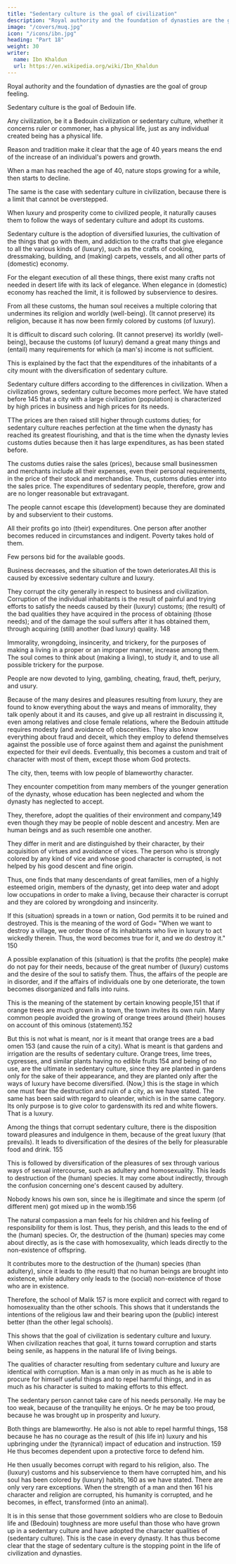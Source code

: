```yaml
---
title: "Sedentary culture is the goal of civilization"
description: "Royal authority and the foundation of dynasties are the goal of group feeling. Sedentary culture is the goal of Bedouin life"
image: "/covers/muq.jpg"
icon: "/icons/ibn.jpg"
heading: "Part 18"
weight: 30
writer:
  name: Ibn Khaldun
  url: https://en.wikipedia.org/wiki/Ibn_Khaldun
---
```



<!-- The end of its life span and brings about its corruption. -->

Royal authority and the foundation of dynasties are the goal of group feeling. 

Sedentary culture is the goal of Bedouin life. 

Any civilization, be it a Bedouin civilization or sedentary culture, whether it concerns ruler or commoner, <!-- 142 --> has a physical <!-- 143 --> life, just as any individual created being has a physical life.

Reason and tradition make it clear that the age of 40 years means the end of the increase of an individual's powers and growth. 

When a man has reached the age of 40, nature stops growing for a while, then starts to decline. 

The same is the case with sedentary culture in civilization, because there is a limit that cannot be overstepped. 

When luxury and prosperity come to civilized people, it naturally causes them to follow the ways of sedentary culture and adopt its customs. 

Sedentary culture is the adoption of diversified luxuries, the cultivation of the things that go with them, and addiction to the crafts that give elegance to all the various kinds of (luxury), such as the crafts of cooking, dressmaking, building, and (making) carpets, vessels, and all other parts of (domestic) economy. 

For the elegant execution of all these things, there exist many crafts not needed in desert life with its lack of elegance. When elegance in (domestic) economy has reached the limit, it is followed by subservience to desires.

From all these customs, the human soul receives a multiple coloring that undermines its religion and worldly (well-being). (It cannot preserve) its religion, because it has now been firmly colored by customs (of luxury). 

It is difficult to discard such coloring. (It cannot preserve) its worldly (well-being), because the customs (of luxury) demand a great many things and (entail) many requirements for which (a man's) income is not sufficient.

This <!-- 144 --> is explained by the fact that the expenditures of the inhabitants of a city mount with the diversification of sedentary culture. 

Sedentary culture differs according to the differences in civilization. When a civilization grows, sedentary culture becomes more perfect. We have stated before 145 that a city with a large civilization (population) is characterized by high prices in business and high prices for its needs. 

TThe prices are then raised still higher through customs duties; for sedentary culture reaches perfection at the time when the dynasty has reached its greatest flourishing, and that is the time when the dynasty levies customs duties
because then it has large expenditures, as has been stated before. <!-- 146 --> 

The customs duties raise the sales (prices), because small businessmen and merchants include all their expenses, even their personal requirements, in the price of their stock and merchandise. Thus, customs duties enter into the sales price. The expenditures of sedentary people, therefore, grow and are no longer reasonable but extravagant. 

The people cannot escape this (development) because they are dominated by and subservient to their customs. 

All their profits go into (their) expenditures. One person after another becomes reduced in circumstances and indigent. Poverty takes hold of them. 

Few persons bid for the available goods.

Business decreases, and the situation of the town deteriorates.All this is caused by excessive sedentary culture and luxury.

They corrupt the city generally in respect to business and civilization. Corruption of the individual inhabitants is the result of painful and trying efforts to satisfy the needs caused by their (luxury) customs; (the result) of the bad qualities they have acquired in the process of obtaining (those needs); and of the damage the soul suffers after it has obtained them, through acquiring (still) another (bad luxury) quality. 148 

Immorality, wrongdoing, insincerity, and trickery, for the purposes of making a living in a proper or an improper manner, increase among them. The soul comes to think about (making a living), to study it, and to use all possible trickery for the purpose. 

People are now devoted to lying, gambling, cheating, fraud, theft, perjury, and usury.

Because of the many desires and pleasures resulting from luxury, they are found to know everything about the ways and means of immorality, they talk openly about it and its causes, and give up all restraint in discussing it, even among relatives and close female relations, where the Bedouin attitude requires modesty (and avoidance of) obscenities. They also know everything about fraud and deceit, which they employ to defend themselves against the possible use of force against them and against the punishment expected for their evil deeds. Eventually, this becomes a custom and trait of character with most of them, except those whom God protects. 

The city, then, teems with low people of blameworthy character. 


They encounter competition from many members of the younger generation of the dynasty, whose education has been neglected and whom the dynasty has neglected to accept. 

They, therefore, adopt the qualities of their environment and company,149 even though they may be people of noble descent and ancestry. Men are human beings and as such resemble one another. 

They differ in merit and are distinguished by their character, by their acquisition of virtues and avoidance of vices. The person
who is strongly colored by any kind of vice and whose good character is corrupted,
is not helped by his good descent and fine origin. 

Thus, one finds that many descendants of great families, men of a highly esteemed origin, members of the dynasty, get into deep water and adopt low occupations in order to make a living, because their character is corrupt and they are colored by wrongdoing and insincerity. 
 
If this (situation) spreads in a town or nation, God permits it to be ruined and destroyed. This is the meaning of the word of God= "When we want to destroy a village, we order those of its inhabitants who live in luxury to act wickedly therein.
Thus, the word becomes true for it, and we do destroy it." 150

A possible explanation of this (situation) is that the profits (the people) make do not pay for their needs, because of the great number of (luxury) customs and the desire of the soul to satisfy them. Thus, the affairs of the people are in disorder, and
if the affairs of individuals one by one deteriorate, the town becomes disorganized and falls into ruins.


This is the meaning of the statement by certain knowing people,151 that if orange trees are much grown in a town, the town invites its own ruin. Many common people avoided the growing of orange trees around (their) houses on
account of this ominous (statement).152 

But this is not what is meant, nor is it meant that orange trees are a bad omen 153 (and cause the ruin of a city). What is
meant is that gardens and irrigation are the results of sedentary culture. Orange trees, lime trees, cypresses, and similar plants having no edible fruits 154 and being of no use, are the ultimate in sedentary culture, since they are planted in gardens only for the sake of their appearance, and they are planted only after the ways of luxury have become diversified. (Now,) this is the stage in which one must fear the destruction and ruin of a city, as we have stated. The same has been said with regard to oleander, which is in the same category. Its only purpose is to give color to gardenswith its red and white flowers. That is a luxury.


Among the things that corrupt sedentary culture, there is the disposition toward pleasures and indulgence in them, because of the great luxury (that prevails). It leads to diversification of the desires of the belly for pleasurable food and drink. 155 
 
This is followed by diversification of the pleasures of sex through various ways of sexual intercourse, such as adultery and homosexuality. This leads to destruction of the (human) species. It may come about indirectly, through the confusion concerning one's descent caused by adultery. 

Nobody knows his own son, since he is illegitimate and since the sperm (of different men) got mixed up in the womb.156 

The natural compassion a man feels for his children and his feeling of responsibility for them is lost. Thus, they perish, and this leads to the end of the (human) species. Or, the destruction of the (human) species may come about directly, as is the case with homosexuality, which leads directly to the non-existence of offspring. 

It contributes more to the destruction of the (human) species (than adultery), since it leads to (the result) that no human beings are brought into existence, while adultery only leads to the (social) non-existence of those who are in existence. 

Therefore, the school of Malik 157 is more explicit and correct with regard to homosexuality than the other schools. This shows that it understands the intentions of the religious law and their bearing upon the (public) interest better (than the other legal schools).


This shows that the goal of civilization is sedentary culture and luxury. When civilization reaches that goal, it turns toward corruption and starts being senile, as happens in the natural life of living beings. 

The qualities of character resulting from sedentary culture and luxury are identical with corruption. Man is a man only in as much as he is able to procure for himself useful things and to repel harmful things, and in as much as his character is suited to making efforts to this effect. 

The sedentary person cannot take care of his needs personally. He may be too weak, because of the tranquility he enjoys. Or he may be too proud, because he was brought up in prosperity and luxury. 
 
Both things are blameworthy. He also is not able to repel harmful things, 158 because he has no
courage as the result of (his life in) luxury and his upbringing under the (tyrannical) impact of education and instruction. 159 He thus becomes dependent upon a protective force to defend him.

He then usually becomes corrupt with regard to his religion, also. The (luxury) customs and his subservience to them have corrupted him, and his soul has been colored by (luxury) habits, 160 as we have stated. There are only very rare exceptions. When the strength of a man and then 161 his character and religion are corrupted, his humanity is corrupted, and he becomes, in effect, transformed (into an animal).

It is in this sense that those government soldiers who are close to Bedouin life and (Bedouin) toughness are more useful than those who have grown up in a sedentary culture and have adopted the character qualities of (sedentary culture).
This is the case in every dynasty. It has thus become clear that the stage of sedentary culture is the stopping point in the life of civilization and dynasties.


